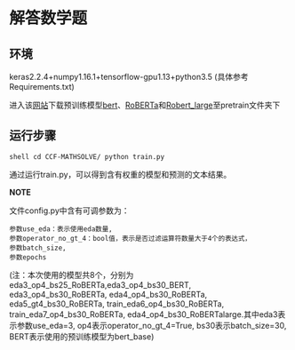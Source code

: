 
# 解答数学题

## 环境

keras2.2.4+numpy1.16.1+tensorflow-gpu1.13+python3.5
(具体参考Requirements.txt)

进入该[网站](https://github.com/ymcui/Chinese-BERT-wwm#%E4%B8%AD%E6%96%87%E6%A8%A1%E5%9E%8B%E4%B8%8B%E8%BD%BD)下载预训练模型[bert](https://storage.googleapis.com/bert_models/2018_11_03/chinese_L-12_H-768_A-12.zip)、[RoBERTa](https://drive.google.com/open?id=1jMAKIJmPn7kADgD3yQZhpsqM-IRM1qZt)和[Robert_large](https://drive.google.com/open?id=1dtad0FFzG11CBsawu8hvwwzU2R0FDI94)至pretrain文件夹下

## 运行步骤

``shell
cd CCF-MATHSOLVE/
python train.py
``

通过运行train.py，可以得到含有权重的模型和预测的文本结果。

**NOTE**

文件config.py中含有可调参数为：
    
    参数use_eda：表示使用eda数量,
    参数operator_no_gt_4：bool值，表示是否过滤运算符数量大于4个的表达式，
    参数batch_size,
    参数epochs

(注：本次使用的模型共8个，分别为eda3_op4_bs25_RoBERTa,eda3_op4_bs30_BERT, eda3_op4_bs30_RoBERTa, eda4_op4_bs30_RoBERTa, eda5_gt4_bs30_RoBERTa, train_eda6_op4_bs30_RoBERTa, train_eda7_op4_bs30_RoBERTa, eda4_op4_bs30_RoBERTalarge.其中eda3表示参数use_eda=3, op4表示operator_no_gt_4=True, bs30表示batch_size=30, BERT表示使用的预训练模型为bert_base)
